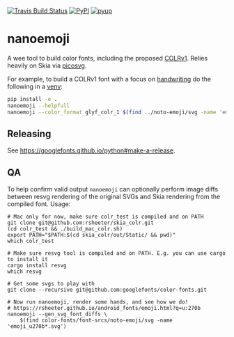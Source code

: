 [![Travis Build Status](https://travis-ci.org/googlefonts/nanoemoji.svg?branch=master)](https://travis-ci.org/googlefonts/nanoemoji)
[![PyPI](https://img.shields.io/pypi/v/nanoemoji.svg)](https://pypi.org/project/nanoemoji/)
[![pyup](https://pyup.io/repos/github/googlefonts/nanoemoji/shield.svg)](https://pyup.io/repos/github/googlefonts/nanoemoji)


# nanoemoji
A wee tool to build color fonts, including the proposed [COLRv1](https://github.com/googlefonts/colr-gradients-spec/blob/master/colr-gradients-spec.md). Relies heavily on Skia via [picosvg](https://github.com/googlefonts/picosvg).

For example, to build a COLRv1 font with a focus on [handwriting](https://rsheeter.github.io/android_fonts/emoji.html?q=u:270d) do the following in a [venv](https://docs.python.org/3/library/venv.html):

```bash
pip install -e .
nanoemoji --helpfull
nanoemoji --color_format glyf_colr_1 $(find ../noto-emoji/svg -name 'emoji_u270d*.svg')
```

## Releasing

See https://googlefonts.github.io/python#make-a-release.

## QA

To help confirm valid output `nanoemoji` can optionally perform image diffs
between resvg rendering of the original SVGs and Skia rendering from the compiled font. Usage:

```
# Mac only for now, make sure colr_test is compiled and on PATH
git clone git@github.com:rsheeter/skia_colr.git
(cd colr_test && ./build_mac_colr.sh)
export PATH="$PATH:$(cd skia_colr/out/Static/ && pwd)"
which colr_test

# Make sure resvg tool is compiled and on PATH. E.g. you can use cargo to install it
cargo install resvg
which resvg

# Get some svgs to play with
git clone --recursive git@github.com:googlefonts/color-fonts.git

# Now run nanoemoji, render some hands, and see how we do!
# https://rsheeter.github.io/android_fonts/emoji.html?q=u:270b
nanoemoji --gen_svg_font_diffs \
	$(find color-fonts/font-srcs/noto-emoji/svg -name 'emoji_u270b*.svg')

```
